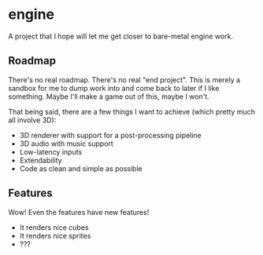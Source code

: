 # engine
A project that I hope will let me get closer to bare-metal engine work.

## Roadmap
There's no real roadmap.  There's no real "end project".  This is merely a sandbox for me to dump work into and come back to later if I like something.  Maybe I'll make a game out of this, maybe I won't.

That being said, there are a few things I want to achieve (which pretty much all involve 3D):

- 3D renderer with support for a post-processing pipeline
- 3D audio with music support
- Low-latency inputs
- Extendability
- Code as clean and simple as possible

## Features
Wow! Even the features have new features!

- It renders nice cubes
- It renders nice sprites
- ???